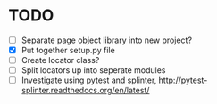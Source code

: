 # TODO
- [ ] Separate page object library into new project?
- [x] Put together setup.py file
- [ ] Create locator class?
- [ ] Split locators up into seperate modules
- [ ] Investigate using pytest and splinter, http://pytest-splinter.readthedocs.org/en/latest/